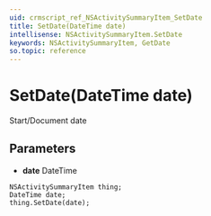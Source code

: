 ```yaml
---
uid: crmscript_ref_NSActivitySummaryItem_SetDate
title: SetDate(DateTime date)
intellisense: NSActivitySummaryItem.SetDate
keywords: NSActivitySummaryItem, GetDate
so.topic: reference
---
```


# SetDate(DateTime date)

Start/Document date

## Parameters

* **date** DateTime

```crmscript
NSActivitySummaryItem thing;
DateTime date;
thing.SetDate(date);
```

